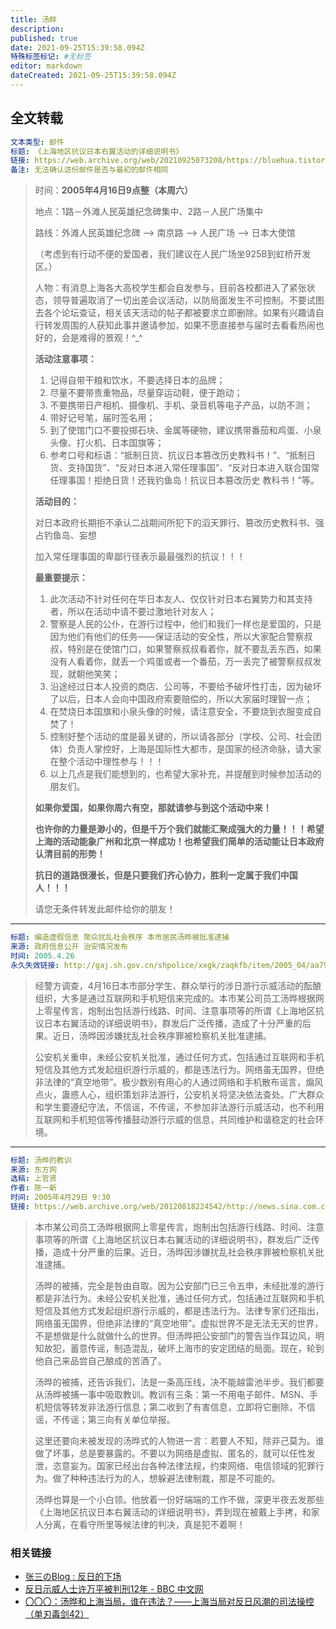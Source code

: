 ```yaml
---
title: 汤晔
description:
published: true
date: 2021-09-25T15:39:58.094Z
特殊标签标记: #无标签
editor: markdown
dateCreated: 2021-09-25T15:39:58.094Z
---
```


## 全文转载

```YAML
文本类型: 邮件
标题: 《上海地区抗议日本右翼活动的详细说明书》
链接: https://web.archive.org/web/20210925073208/https://bluehua.tistory.com/47
备注: 无法确认这份邮件是否与最初的邮件相同
```

> 时间：**2005年4月16日9点整（本周六）**
>
> 地点：1路－外滩人民英雄纪念碑集中、2路－人民广场集中
>
> 路线：外滩人民英雄纪念碑 —> 南京路 —> 人民广场 —> 日本大使馆
>
> （考虑到有行动不便的爱国者，我们建议在人民广场坐925B到虹桥开发区。）
>
> 人物：有消息上海各大高校学生都会自发参与，目前各校都进入了紧张状态，领导普遍取消了一切出差会议活动，以防局面发生不可控制。不要试图去各个论坛查证，相关该天活动的帖子都被要求立即删除。如果有兴趣请自行转发周围的人获知此事并邀请参加，如果不愿直接参与届时去看看热闹也好的，会是难得的景观！^\_^
>
> **活动注意事项：**
>
> 1. 记得自带干粮和饮水，不要选择日本的品牌；
> 2. 尽量不要带贵重物品，尽量穿运动鞋，便于跑动；
> 3. 不要携带日产相机、摄像机、手机、录音机等电子产品，以防不测；
> 4. 带好记号笔，届时签名用；
> 5. 到了使馆门口不要投掷石块、金属等硬物，建议携带番茄和鸡蛋、小泉头像、打火机、日本国旗等；
> 6. 参考口号和标语：“抵制日货、抗议日本篡改历史教科书！”、“抵制日货、支持国货”、“反对日本进入常任理事国”、“反对日本进入联合国常任理事国！拒绝日货！还我钓鱼岛！抗议日本篡改历史 教科书！”等。
>
> **活动目的：**
>
> 对日本政府长期拒不承认二战期间所犯下的滔天罪行、篡改历史教科书、强占钓鱼岛、妄想
>
> 加入常任理事国的卑鄙行径表示最最强烈的抗议！！！
>
> **最重要提示：**
>
> 1. 此次活动不针对任何在华日本友人、仅仅针对日本右翼势力和其支持者，所以在活动中请不要过激地针对友人；
> 2. 警察是人民的公仆，在游行过程中，他们和我们一样也是爱国的，只是因为他们有他们的任务——保证活动的安全性，所以大家配合警察叔叔，特别是在使馆门口，如果警察叔叔看着你，就不要乱丢东西，如果没有人看着你，就丢一个鸡蛋或者一个番茄，万一丢完了被警察叔叔发现，就朝他笑笑；
> 3. 沿途经过日本人投资的商店、公司等，不要给予破坏性打击，因为破坏了以后，日本人会向中国政府索要赔偿的，所以大家届时理智一点；
> 4. 在焚烧日本国旗和小泉头像的时候，请注意安全，不要烧到衣服变成自焚了！
> 5. 控制好整个活动的度是最关键的，所以请各部分（学校、公司、社会团体）负责人掌控好，上海是国际性大都市，是国家的经济命脉，请大家在整个活动中理性参与！！！
> 6. 以上几点是我们能想到的，也希望大家补充，并提醒到时候参加活动的朋友们。
>
> **如果你爱国，如果你周六有空，那就请参与到这个活动中来！**
>
> **也许你的力量是渺小的，但是千万个我们就能汇聚成强大的力量！！！希望上海的活动能象广州和北京一样成功！也希望我们简单的活动能让日本政府认清目前的形势！**
>
> **抗日的道路很漫长，但是只要我们齐心协力，胜利一定属于我们中国人！！！**
>
> 请您无条件转发此邮件给你的朋友！

---

```YAML
标题: 编造虚假信息 聚众扰乱社会秩序 本市居民汤晔被批准逮捕
来源: 政府信息公开 治安情况发布
时间: 2005.4.26
永久失效链接: http://gaj.sh.gov.cn/shpolice/xxgk/zaqkfb/item/2005_04/aa793250320060013631.shtml
```

> 经警方调查，4月16日本市部分学生、群众举行的涉日游行示威活动的酝酿组织，大多是通过互联网和手机短信来完成的。本市某公司员工汤晔根据网上零星传言，炮制出包括游行线路、时间、注意事项等的所谓《上海地区抗议日本右翼活动的详细说明书》，群发后广泛传播，造成了十分严重的后果。近日，汤晔因涉嫌扰乱社会秩序罪被检察机关批准逮捕。
>
> 公安机关重申，未经公安机关批准，通过任何方式，包括通过互联网和手机短信及其他方式发起组织游行示威的，都是违法行为。网络虽无国界，但绝非法律的“真空地带”。极少数别有用心的人通过网络和手机散布谣言，煽风点火，蛊惑人心，组织策划非法游行，公安机关将坚决依法查处。广大群众和学生要遵纪守法，不信谣，不传谣，不参加非法游行示威活动，也不利用互联网和手机短信等传播鼓动游行示威的信息，共同维护和谐稳定的社会环境。

---

```YAML
标题: 汤晔的教训
来源: 东方网
选稿: 上官贤
作者: 陈一新
时间: 2005年4月29日 9:30
链接: https://web.archive.org/web/20120818224542/http://news.sina.com.cn/o/2005-04-29/09315784366s.shtml
```

> 本市某公司员工汤晔根据网上零星传言，炮制出包括游行线路、时间、注意事项等的所谓《上海地区抗议日本右翼活动的详细说明书》，群发后广泛传播，造成十分严重的后果。近日，汤晔因涉嫌扰乱社会秩序罪被检察机关批准逮捕。
>
> 汤晔的被捕，完全是咎由自取。因为公安部门已三令五申，未经批准的游行都是非法行为。未经公安机关批准，通过任何方式，包括通过互联网和手机短信及其他方式发起组织游行示威的，都是违法行为。法律专家们还指出，网络虽无国界，但绝非法律的“真空地带”。虚拟世界不是无法无天的世界，不是想做是什么就做什么的世界。但汤晔把公安部门的警告当作耳边风，明知故犯，蓄意传谣，制造混乱，破坏上海市的安定团结的局面。现在，轮到他自己来品尝自己酿成的苦酒了。
>
> 汤晔的被捕，还告诉我们，法是一条高压线，决不能越雷池半步。我们都要从汤晔被捕一事中吸取教训。教训有三条：第一不用电子邮件、MSN、手机短信等转发非法游行信息；第二收到了有害信息，立即将它删除，不信谣，不传谣；第三向有关单位举报。
>
> 这里还要向未被发现的汤晔式的人物进一言：若要人不知，除非己莫为。谁做了坏事，总是要暴露的。不要以为网络是虚拟、匿名的，就可以任性发泄，恣意妄为。国家已经出台各种法律法规，约束网络、电信领域的犯罪行为。做了种种违法行为的人，想躲避法律制裁，那是不可能的。
>
> 汤晔也算是一个小白领。他放着一份好端端的工作不做，深更半夜去发那些《上海地区抗议日本右翼活动的详细说明书》，弄到现在被戴上手拷，和家人分离，在看守所里等候法律的判决，真是犯不着啊！

### 相关链接

+ [张三のBlog : 反日的下场](https://web.archive.org/web/20070923010341/http://zhang3.blogspirit.com/archive/2005/04/13/2134.html)
+ [反日示威人士许万平被判刑12年 - BBC 中文网](https://web.archive.org/web/20200617224305/http://news.bbc.co.uk/chinese/simp/hi/newsid_4550000/newsid_4558800/4558802.stm)
+ [〇〇〇：汤晔和上海当局，谁在违法？——上海当局对反日风潮的司法操控（单刃毒剑42）](https://web.archive.org/web/20210925090422/http://liuxiaobo.info/blog/archives/18806)

